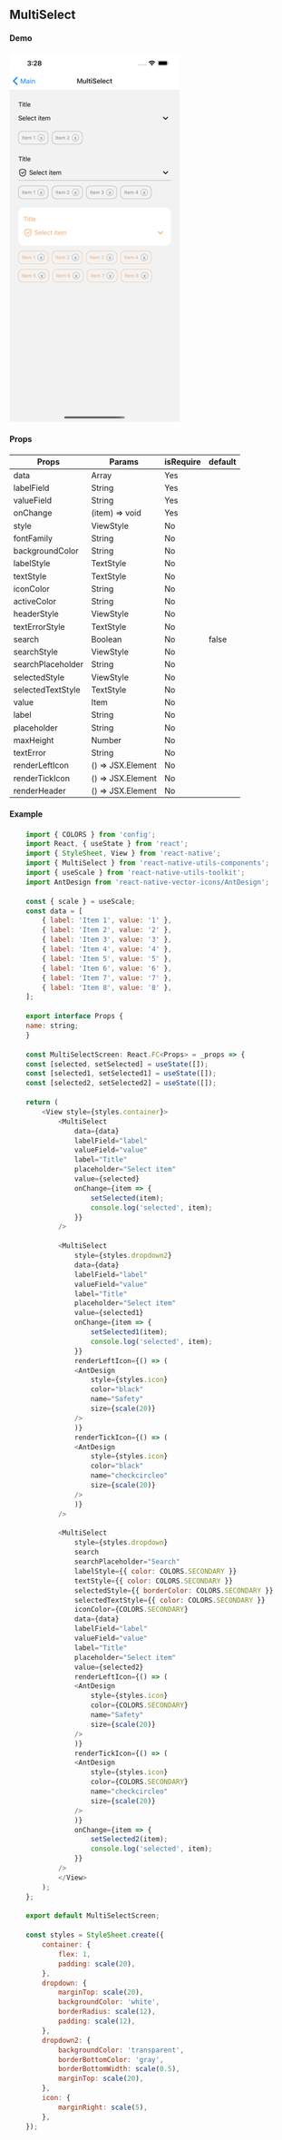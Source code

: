 ## MultiSelect
#### Demo
![](https://github.com/hoaphantn7604/file-upload/blob/master/document/component/multiselect.png)

#### Props
| Props              | Params               | isRequire | default          |
| ------------------ | -------------------- | --------- | ---------------- |
| data               | Array                | Yes       |                  |
| labelField         | String               | Yes       |                  |
| valueField         | String               | Yes       |                  |
| onChange           | (item) => void       | Yes       |                  |
| style              | ViewStyle            | No        |                  |
| fontFamily         | String               | No        |                  |
| backgroundColor    | String               | No        |                  |
| labelStyle         | TextStyle            | No        |                  |
| textStyle          | TextStyle            | No        |                  |
| iconColor          | String               | No        |                  |
| activeColor        | String               | No        |                  |
| headerStyle        | ViewStyle            | No        |                  |
| textErrorStyle     | TextStyle            | No        |                  |
| search             | Boolean              | No        | false            |
| searchStyle        | ViewStyle            | No        |                  |
| searchPlaceholder  | String               | No        |                  |
| selectedStyle      | ViewStyle            | No        |                  |
| selectedTextStyle  | TextStyle            | No        |                  |
| value              | Item                 | No        |                  |
| label              | String               | No        |                  |
| placeholder        | String               | No        |                  |
| maxHeight          | Number               | No        |                  |
| textError          | String               | No        |                  |
| renderLeftIcon     | () => JSX.Element    | No        |                  |
| renderTickIcon     | () => JSX.Element    | No        |                  |
| renderHeader       | () => JSX.Element   | No        |                  |

#### Example
```js
    import { COLORS } from 'config';
    import React, { useState } from 'react';
    import { StyleSheet, View } from 'react-native';
    import { MultiSelect } from 'react-native-utils-components';
    import { useScale } from 'react-native-utils-toolkit';
    import AntDesign from 'react-native-vector-icons/AntDesign';

    const { scale } = useScale;
    const data = [
        { label: 'Item 1', value: '1' },
        { label: 'Item 2', value: '2' },
        { label: 'Item 3', value: '3' },
        { label: 'Item 4', value: '4' },
        { label: 'Item 5', value: '5' },
        { label: 'Item 6', value: '6' },
        { label: 'Item 7', value: '7' },
        { label: 'Item 8', value: '8' },
    ];

    export interface Props {
    name: string;
    }

    const MultiSelectScreen: React.FC<Props> = _props => {
    const [selected, setSelected] = useState([]);
    const [selected1, setSelected1] = useState([]);
    const [selected2, setSelected2] = useState([]);

    return (
        <View style={styles.container}>
            <MultiSelect
                data={data}
                labelField="label"
                valueField="value"
                label="Title"
                placeholder="Select item"
                value={selected}
                onChange={item => {
                    setSelected(item);
                    console.log('selected', item);
                }}
            />

            <MultiSelect
                style={styles.dropdown2}
                data={data}
                labelField="label"
                valueField="value"
                label="Title"
                placeholder="Select item"
                value={selected1}
                onChange={item => {
                    setSelected1(item);
                    console.log('selected', item);
                }}
                renderLeftIcon={() => (
                <AntDesign
                    style={styles.icon}
                    color="black"
                    name="Safety"
                    size={scale(20)}
                />
                )}
                renderTickIcon={() => (
                <AntDesign
                    style={styles.icon}
                    color="black"
                    name="checkcircleo"
                    size={scale(20)}
                />
                )}
            />

            <MultiSelect
                style={styles.dropdown}
                search
                searchPlaceholder="Search"
                labelStyle={{ color: COLORS.SECONDARY }}
                textStyle={{ color: COLORS.SECONDARY }}
                selectedStyle={{ borderColor: COLORS.SECONDARY }}
                selectedTextStyle={{ color: COLORS.SECONDARY }}
                iconColor={COLORS.SECONDARY}
                data={data}
                labelField="label"
                valueField="value"
                label="Title"
                placeholder="Select item"
                value={selected2}
                renderLeftIcon={() => (
                <AntDesign
                    style={styles.icon}
                    color={COLORS.SECONDARY}
                    name="Safety"
                    size={scale(20)}
                />
                )}
                renderTickIcon={() => (
                <AntDesign
                    style={styles.icon}
                    color={COLORS.SECONDARY}
                    name="checkcircleo"
                    size={scale(20)}
                />
                )}
                onChange={item => {
                    setSelected2(item);
                    console.log('selected', item);
                }}
            />
            </View>
        );
    };

    export default MultiSelectScreen;

    const styles = StyleSheet.create({
        container: {
            flex: 1,
            padding: scale(20),
        },
        dropdown: {
            marginTop: scale(20),
            backgroundColor: 'white',
            borderRadius: scale(12),
            padding: scale(12),
        },
        dropdown2: {
            backgroundColor: 'transparent',
            borderBottomColor: 'gray',
            borderBottomWidth: scale(0.5),
            marginTop: scale(20),
        },
        icon: {
            marginRight: scale(5),
        },
    });
```